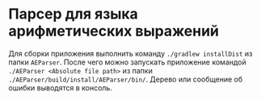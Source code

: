 # Парсер для языка арифметических выражений

Для сборки приложения выполнить команду `./gradlew installDist` из папки `AEParser`. После чего можно запускать приложение командой `./AEParser <Absolute file path>` из папки `./AEParser/build/install/AEParser/bin/`. Дерево или сообщение об ошибки выводятся в консоль.
